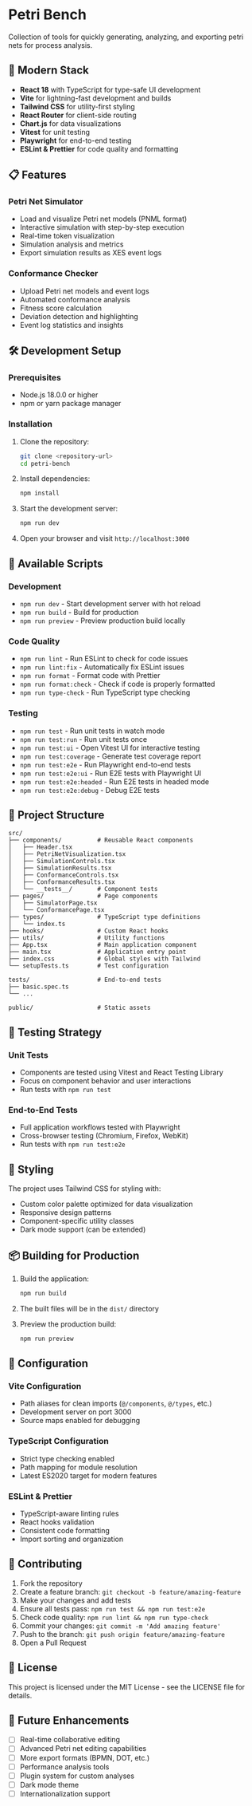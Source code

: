 # Petri Bench

Collection of tools for quickly generating, analyzing, and exporting petri nets for process analysis.

## 🚀 Modern Stack

- **React 18** with TypeScript for type-safe UI development
- **Vite** for lightning-fast development and builds
- **Tailwind CSS** for utility-first styling
- **React Router** for client-side routing
- **Chart.js** for data visualizations
- **Vitest** for unit testing
- **Playwright** for end-to-end testing
- **ESLint & Prettier** for code quality and formatting

## 📋 Features

### Petri Net Simulator
- Load and visualize Petri net models (PNML format)
- Interactive simulation with step-by-step execution
- Real-time token visualization
- Simulation analysis and metrics
- Export simulation results as XES event logs

### Conformance Checker
- Upload Petri net models and event logs
- Automated conformance analysis
- Fitness score calculation
- Deviation detection and highlighting
- Event log statistics and insights

## 🛠️ Development Setup

### Prerequisites
- Node.js 18.0.0 or higher
- npm or yarn package manager

### Installation

1. Clone the repository:
   ```bash
   git clone <repository-url>
   cd petri-bench
   ```

2. Install dependencies:
   ```bash
   npm install
   ```

3. Start the development server:
   ```bash
   npm run dev
   ```

4. Open your browser and visit `http://localhost:3000`

## 📜 Available Scripts

### Development
- `npm run dev` - Start development server with hot reload
- `npm run build` - Build for production
- `npm run preview` - Preview production build locally

### Code Quality
- `npm run lint` - Run ESLint to check for code issues
- `npm run lint:fix` - Automatically fix ESLint issues
- `npm run format` - Format code with Prettier
- `npm run format:check` - Check if code is properly formatted
- `npm run type-check` - Run TypeScript type checking

### Testing
- `npm run test` - Run unit tests in watch mode
- `npm run test:run` - Run unit tests once
- `npm run test:ui` - Open Vitest UI for interactive testing
- `npm run test:coverage` - Generate test coverage report
- `npm run test:e2e` - Run Playwright end-to-end tests
- `npm run test:e2e:ui` - Run E2E tests with Playwright UI
- `npm run test:e2e:headed` - Run E2E tests in headed mode
- `npm run test:e2e:debug` - Debug E2E tests

## 📁 Project Structure

```
src/
├── components/          # Reusable React components
│   ├── Header.tsx
│   ├── PetriNetVisualization.tsx
│   ├── SimulationControls.tsx
│   ├── SimulationResults.tsx
│   ├── ConformanceControls.tsx
│   ├── ConformanceResults.tsx
│   └── __tests__/       # Component tests
├── pages/               # Page components
│   ├── SimulatorPage.tsx
│   └── ConformancePage.tsx
├── types/               # TypeScript type definitions
│   └── index.ts
├── hooks/               # Custom React hooks
├── utils/               # Utility functions
├── App.tsx              # Main application component
├── main.tsx             # Application entry point
├── index.css            # Global styles with Tailwind
└── setupTests.ts        # Test configuration

tests/                   # End-to-end tests
├── basic.spec.ts
└── ...

public/                  # Static assets
```

## 🧪 Testing Strategy

### Unit Tests
- Components are tested using Vitest and React Testing Library
- Focus on component behavior and user interactions
- Run tests with `npm run test`

### End-to-End Tests
- Full application workflows tested with Playwright
- Cross-browser testing (Chromium, Firefox, WebKit)
- Run tests with `npm run test:e2e`

## 🎨 Styling

The project uses Tailwind CSS for styling with:
- Custom color palette optimized for data visualization
- Responsive design patterns
- Component-specific utility classes
- Dark mode support (can be extended)

## 📦 Building for Production

1. Build the application:
   ```bash
   npm run build
   ```

2. The built files will be in the `dist/` directory

3. Preview the production build:
   ```bash
   npm run preview
   ```

## 🔧 Configuration

### Vite Configuration
- Path aliases for clean imports (`@/components`, `@/types`, etc.)
- Development server on port 3000
- Source maps enabled for debugging

### TypeScript Configuration
- Strict type checking enabled
- Path mapping for module resolution
- Latest ES2020 target for modern features

### ESLint & Prettier
- TypeScript-aware linting rules
- React hooks validation
- Consistent code formatting
- Import sorting and organization

## 🤝 Contributing

1. Fork the repository
2. Create a feature branch: `git checkout -b feature/amazing-feature`
3. Make your changes and add tests
4. Ensure all tests pass: `npm run test && npm run test:e2e`
5. Check code quality: `npm run lint && npm run type-check`
6. Commit your changes: `git commit -m 'Add amazing feature'`
7. Push to the branch: `git push origin feature/amazing-feature`
8. Open a Pull Request

## 📄 License

This project is licensed under the MIT License - see the LICENSE file for details.

## 🚀 Future Enhancements

- [ ] Real-time collaborative editing
- [ ] Advanced Petri net editing capabilities
- [ ] More export formats (BPMN, DOT, etc.)
- [ ] Performance analysis tools
- [ ] Plugin system for custom analyses
- [ ] Dark mode theme
- [ ] Internationalization support
